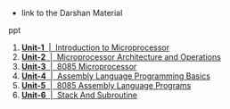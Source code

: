 - link to the Darshan Material

ppt
1. [**Unit-1**  |  Introduction to Microprocessor](https://drive.google.com/file/d/1QOLyu7C156qnvnwHNIlSNvrV1L4Qejcg "GTU Introduction to Microprocessor Study Material | Unit-1 Introduction to Microprocessor")
2. [**Unit-2**  |  Microprocessor Architecture and Operations](https://drive.google.com/file/d/1bbobHpCRj3digJFc0Z5pIgowVh848WYp "GTU Microprocessor Architecture and Operations Study Material | Unit-2 Microprocessor Architecture and Operations")
3. [**Unit-3**  |  8085 Microprocessor](https://drive.google.com/file/d/1281JYfZ3xRN8dJ5PT61OzGTdxTnhIswN "GTU 8085 Microprocessor Study Material | Unit-3 8085 Microprocessor")
4. [**Unit-4**  |  Assembly Language Programming Basics](https://drive.google.com/file/d/1T_xNK2loIObOJIGgS9avrIj9P70yngkM "GTU Assembly Language Programming Basics Study Material | Unit-4 Assembly Language Programming Basics")
5. [**Unit-5**  |  8085 Assembly Language Programs](https://drive.google.com/file/d/1OHZL1VkEkMikbZp0kd_XtEno6kqfl5h1 "GTU 8085 Assembly Language Programs Study Material | Unit-5 8085 Assembly Language Programs")
6. [**Unit-6**  |  Stack And Subroutine](https://drive.google.com/file/d/1fn4jDnH8HTIaq-ivCMJ-xYD18HezSj5i "GTU Stack And Subroutine Study Material | Unit-6 Stack And Subroutine")


